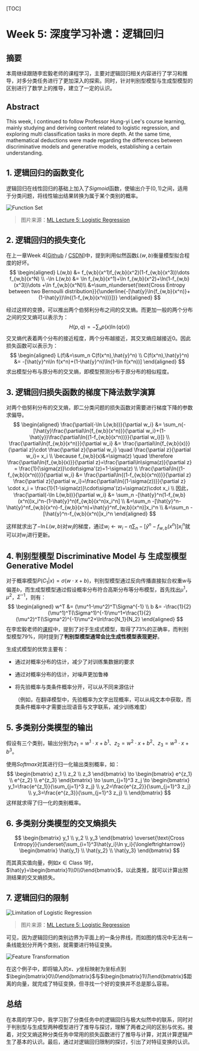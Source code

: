 [TOC]

# Week 5: 深度学习补遗：逻辑回归

## 摘要

本周继续跟随李宏毅老师的课程学习，主要对逻辑回归相关内容进行了学习和推导，对多分类任务进行了更加深入的探索。同时，针对判别型模型与生成型模型的区别进行了数学上的推导，建立了一定的认识。

## Abstract

This week, I continued to follow Professor Hung-yi Lee's course learning, mainly studying and deriving content related to logistic regression, and exploring multi classification tasks in more depth. At the same time, mathematical deductions were made regarding the differences between discriminative models and generative models, establishing a certain understanding.

## 1. 逻辑回归的函数变化

逻辑回归在线性回归的基础上加入了$Sigmoid$函数，使输出介于$(0,1)$之间，适用于分类问题，将线性输出结果转换为属于某个类别的概率。

![Function Set](https://i-blog.csdnimg.cn/direct/e9066c373c4d43f5bdcbedba78cbaf5a.png)

> 图片来源：[ML Lecture 5: Logistic Regression](https://youtu.be/hSXFuypLukA?list=PLJV_el3uVTsPy9oCRY30oBPNLCo89yu49&t=174)

## 2. 逻辑回归的损失变化

在上一章Week 4[[Github](https://github.com/dat-G/DeepLearningStudy/blob/main/week%204/Week%204%3A%20%E6%B7%B1%E5%BA%A6%E5%AD%A6%E4%B9%A0%E8%A1%A5%E9%81%97%EF%BC%9A%E5%88%86%E7%B1%BB%E4%BB%BB%E5%8A%A1.md) / [CSDN](https://blog.csdn.net/MCHacker/article/details/148817710)]中，提到利用似然函数$L(w,b)$衡量模型拟合程度的好坏。
$$
\begin{aligned}
L(w,b) &= f_{w,b}(x^1)f_{w,b}(x^2)(1-f_{w,b}(x^3))\dots f_{w,b}(x^N) \\
-\ln L(w,b) &= \ln f_{w,b}(x^1)+\ln f_{w,b}(x^2)+\ln(1-f_{w,b}(x^3))\dots +\ln f_{w,b}(x^N)\\
&=\sum_n\underset{\text{Cross Entropy between two Bernoulli distribution}}{\underline{-[\hat{y}\ln{f_{w,b}(x^n)}+(1-\hat{y})\ln{(1-f_{w,b}(x^n))}]}}
\end{aligned}
$$

经过这样的变换，可以推出两个伯努利分布之间的交叉熵。而更加一般的两个分布之间的交叉熵可以表示为：
$$
H(p,q)=-\sum_xp(x)\ln(q(x))
$$
交叉熵代表着两个分布的接近程度，两个分布越接近，其交叉熵应越接近0。因此损失函数可以表示为：
$$
\begin{aligned}
L(f)&=\sum_n C(f(x^n),\hat{y}^n) \\
C(f(x^n),\hat{y}^n) &= -[\hat{y}^n\ln f(x^n)+(1-\hat{y}^n)\ln(1-\ln f(x^n))]
\end{aligned}
$$
求出模型分布与原分布的交叉熵，即模型预测分布于原分布的相似程度。

## 3. 逻辑回归损失函数的梯度下降法数学演算

对两个伯努利分布的交叉熵，即二分类问题的损失函数对需要进行梯度下降的参数求偏导。
$$
\begin{aligned}
\frac{\partial(-\ln L(w,b))}{\partial w_i} &= \sum_n{-[\hat{y}\frac{\partial\ln{f_{w,b}(x^n)}}{\partial w_i}+(1-\hat{y})\frac{\partial\ln{(1-f_{w,b}(x^n))}}{\partial w_i}]} \\
\frac{\partial\ln{f_{w,b}(x^n)}}{\partial w_i} &= \frac{\partial\ln{f_{w,b}(x)}}{\partial z}\cdot \frac{\partial z}{\partial w_i} \quad \frac{\partial z}{\partial w_i}= x_i \\
\because f_{w,b}(x)&=\sigma(z) \quad \therefore \frac{\partial\ln{f_{w,b}(x)}}{\partial z}=\frac{\partial\ln\sigma(z)}{\partial z} = \frac{1}{\sigma(z)}\cdot\sigma'(z)=1-\sigma(z) \\
\frac{\partial\ln{(1-f_{w,b}(x^n))}}{\partial w_i} &= \frac{\partial\ln{(1-f_{w,b}(x^n))}}{\partial z} \frac{\partial z}{\partial w_i}=\frac{\partial\ln{(1-\sigma(z))}}{\partial z} \cdot x_i = \frac{1}{1-\sigma(z)}\cdot\sigma'(z)=\sigma(z)\cdot x_i \\
因此，\frac{\partial(-\ln L(w,b))}{\partial w_i} &= \sum_n -[\hat{y}^n(1-f_{w,b}(x^n))x_i^n-(1-\hat{y}^n)f_{w,b}(x^n)x_i^n] \\
&=\sum_n -[\hat{y}^n-\hat{y}^nf_{w,b}(x^n)-f_{w,b}(x^n)+\hat{y}^nf_{w,b}(x^n)]x_i^n \\
&=\sum_n -[\hat{y}^n-f_{w,b}(x^n)]x_i^n
\end{aligned}
$$

这样就求出了$-\ln L(w,b)$对$w_i$的梯度，通过$w_i\gets w_i-\eta\sum_n -[\hat{y}^n-f_{w,b}(x^n)]x_i^n$就可以对$w_i$进行更新。

## 4. 判别型模型 Discriminative Model 与 生成型模型 Generative Model

对于概率模型$P(\left.C_1\right| x)=\sigma(w\cdot x+b)$，判别型模型通过反向传播直接拟合权重$w$与偏差$b$，而生成型模型通过假设概率分布符合高斯分布等分布模型，首先找出$\mu^1$，$\mu^2$，$\Sigma^{-1}$，则有：
$$
\begin{aligned}
w^T &= (\mu^1-\mu^2)^T\Sigma^{-1} \\
b &= -\frac{1}{2}(\mu^1)^T(\Sigma^1)^{-1}\mu^1+\frac{1}{2}(\mu^2)^T(\Sigma^2)^{-1}\mu^2+\ln\frac{N_1}{N_2}
\end{aligned}
$$
在李宏毅老师的[课程](https://youtu.be/hSXFuypLukA?list=PLJV_el3uVTsPy9oCRY30oBPNLCo89yu49&t=2161)中，提到了对于生成式模型，取得了73%的正确率，而判别型模型79%，同时提到了**判别型模型通常会比生成性模型表现更好**。

生成式模型的优势主要有：

- 通过对概率分布的估计，减少了对训练集数据的要求

- 通过对概率分布的估计，对噪声更加鲁棒

- 将先验概率与类条件概率分开，可以从不同来源估计

  （例如，在翻译模型中，先验概率为文字出现概率，可以从纯文本中获取，而类条件概率中才需要出现语音与文字联系，减少训练难度）

## 5. 多类别分类模型的输出

假设有三个类别，输出分别为$z_1=w^1\cdot x+b^1$、$z_2=w^2\cdot x+b^2$、$z_3=w^3\cdot x+b^3$。

使用$Softmax$对其进行归一化输出类别概率，如：
$$
\begin{bmatrix}
z_1 \\
z_2 \\
z_3
\end{bmatrix}
\to
\begin{bmatrix}
e^{z_1} \\
e^{z_2} \\
e^{z_3} 
\end{bmatrix}
\to
\sum_{j=1}^3 z_j
\to
\begin{bmatrix}
y_1=\frac{e^{z_1}}{\sum_{j=1}^3 z_j} \\
y_2=\frac{e^{z_2}}{\sum_{j=1}^3 z_j} \\
y_3=\frac{e^{z_3}}{\sum_{j=1}^3 z_j} \\
\end{bmatrix}
$$
这样就求得了归一化的类别概率。

## 6. 多类别分类模型的交叉熵损失

$$
\begin{bmatrix}
y_1 \\
y_2 \\
y_3
\end{bmatrix}
\overset{\text{Cross Entropy}}{\underset{\sum_{i=1}^3\hat{y_i}\ln y_i}{\longleftrightarrow}}
\begin{bmatrix}
\hat{y_1} \\
\hat{y_2} \\
\hat{y_3}
\end{bmatrix}
$$

而其真实值向量，例如$x\in \text{Class 1}$时，$\hat{y}=\begin{bmatrix}1\\0\\0\end{bmatrix}$，以此类推，就可以计算出预测结果的交叉熵损失。

## 7. 逻辑回归的限制

![Limitation of Logistic Regression](https://i-blog.csdnimg.cn/direct/f05c22b4bf84483b9e7a93e6ac975887.png)

> 图片来源：[ML Lecture 5: Logistic Regression](https://youtu.be/hSXFuypLukA?list=PLJV_el3uVTsPy9oCRY30oBPNLCo89yu49&t=3449)

可见，因为逻辑回归的类别边界为平面上的一条分界线，而如图的情况中无法有一条线能划分开两个类别，就需要进行特征变换。

![Feature Transformation](https://i-blog.csdnimg.cn/direct/f54c49a7c35146a5bbfeb1b4727af31b.png)

在这个例子中，即将输入的$x$、$y$坐标映射为坐标点到$\begin{bmatrix}0\\0\end{bmatrix}$与$\begin{bmatrix}1\\1\end{bmatrix}$距离的向量，就完成了特征变换，但寻找一个好的变换并不总是那么容易。

## 总结

在本周的学习中，我学习到了分类任务中的逻辑回归与极大似然中的联系，同时对于判别型与生成型两种模型进行了推导与探讨，理解了两者之间的区别与优劣。接着，对交叉熵这种分类任务中常用的损失函数进行了推导与计算，对其计算逻辑产生了基本的认识。最后，通过对逻辑回归限制的探讨，引出了对特征变换的认识。
